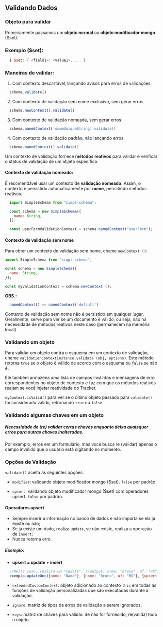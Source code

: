 ## Validando Dados

### Objeto para validar 

Primeiramente passamos um **objeto normal** ou **objeto modificador mongo** ($set).

### Exemplo ($set): 

```js
  { $set: { <field1>: <value1>, ... } 
```

### Maneiras de validar: 
1. Com contexto descartável, lançando avisos para erros de validações:

```js
  schema.validate()
```

2. Com contexto de validação sem nome exclusivo, sem gerar erros

```js
  schema.newContext().validate()
```

3. Com contexto de validação nomeada, sem gerar erros

```js
  schema.namedContext('someUniqueString).validate()
```

4. Com contexto de validação padrão, não lançando erros

```js
  schema.namedContext().validate()
```

Um contexto de validação fornece **métodos reativos** para validar e verificar o status de validação de um objeto específico.

#### Contexto de validação nomeado:

É recomendável usar um contexto de **validação nomeado**. Assim, o contexto é persistido automaticamente por **nome**, permitindo métodos reativos.

```js
  import SimpleSchema from "simpl-schema";

  const schema = new SimpleSchema({
    name: String,
  });

  const userFormValidationContext = schema.namedContext("userForm");
```

#### Contexto de validação sem nome

Para obter um contexto de validação sem nome, chame `newContext ()`:

```js
import SimpleSchema from "simpl-schema";

const schema = new SimpleSchema({
  name: String,
});

const myValidationContext = schema.newContext ();
```

**OBS.:** 
```js 
  namedContext() == namedContext('default')
```

Contexto de validação sem nome não é persistido em qualquer lugar. Geralmente, serve para ver se um documento é válido, ou seja, não há necessidade de métodos reativos neste caso (permanecem na memória local)

### Validando um objeto

Para validar um objeto contra o esquema em um contexto de validação, chame `validationContextInstance.validate (obj, options)`. Este método retorna `true` se o objeto é válido de acordo com o esquema ou `false` se não é.

Ele também armazena uma lista de campos inválidos e mensagens de erro correspondentes no objeto de contexto e faz com que os métodos reativos reajam se você injetar reatividade do Tracker.

`myContext.isValid()` para ver se o último objeto passado para `validate()` foi considerado válido, retornando `true` ou `false`

### Validando algumas chaves em um objeto

##### Necessidade de (re) validar certas chaves enquanto deixa quaisquer erros para outras chaves inalteradas.

Por exemplo, erros em um formulário, mas você busca re (validar) apenas o campo inválido que o usuário está digitando no momento.

### Opções de Validação

`validate()` aceita as seguintes opções:

- `modifier`: validando objeto modificador mongo ($set). `false` por padrão.

- `upsert`: validando objeto modificador mongo ($set) com operadores upsert. `false` por padrão.

#### Operadores upsert

- Sempre inserir a informação no banco de dados e não importa se ela já existe ou não;
- Se já existe um dado, realiza `update`, se não existe, realiza a operação de `insert`;
- Nunca retorna erro.

##### Exemplo: 

- **upsert = update + insert**

```js
  //Neste caso, realiza um "update". //output: nome: "Bruno", uf: "RS",
  exemplo.updateOne({nome: "Name"}, {nome: "Bruno", uf: "RS"}, {upsert: true})
```

- `extendedCustomContext`: objeto adicionado ao contexto `this` em todas as funções de validação personalizadas que são executadas durante a validação.

- `ignore`: matriz de tipos de erros de validação a serem ignorados.

- `keys`: matriz de chaves para validar. Se não for fornecido, re(valida) todo o objeto.